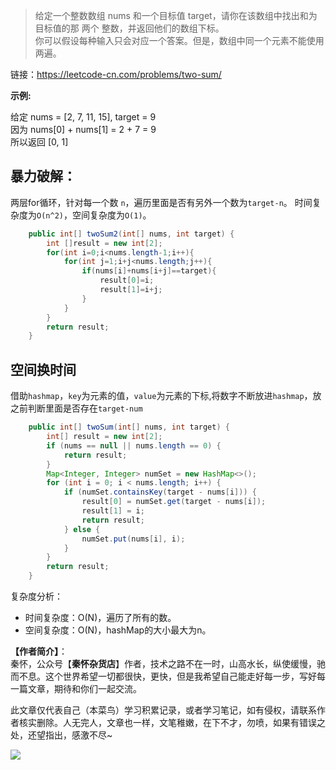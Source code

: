 
> 给定一个整数数组 nums 和一个目标值 target，请你在该数组中找出和为目标值的那 两个 整数，并返回他们的数组下标。  
你可以假设每种输入只会对应一个答案。但是，数组中同一个元素不能使用两遍。

链接：https://leetcode-cn.com/problems/two-sum/

**示例:**

给定 nums = [2, 7, 11, 15], target = 9  
因为 nums[0] + nums[1] = 2 + 7 = 9  
所以返回 [0, 1]

## 暴力破解：
两层for循环，针对每一个数 `n`，遍历里面是否有另外一个数为`target-n`。
时间复杂度为`O(n^2)`，空间复杂度为`O(1)`。
``` java
    public int[] twoSum2(int[] nums, int target) {
        int []result = new int[2];
        for(int i=0;i<nums.length-1;i++){
            for(int j=1;i+j<nums.length;j++){
                if(nums[i]+nums[i+j]==target){
                    result[0]=i;
                    result[1]=i+j;
                }
            }
        }
        return result;
    }
```
## 空间换时间
借助`hashmap`，`key`为元素的值，`value`为元素的下标,将数字不断放进`hashmap`，放之前判断里面是否存在`target-num`
``` java
    public int[] twoSum(int[] nums, int target) {
        int[] result = new int[2];
        if (nums == null || nums.length == 0) {
            return result;
        }
        Map<Integer, Integer> numSet = new HashMap<>();
        for (int i = 0; i < nums.length; i++) {
            if (numSet.containsKey(target - nums[i])) {
                result[0] = numSet.get(target - nums[i]);
                result[1] = i;
                return result;
            } else {
                numSet.put(nums[i], i);
            }
        }
        return result;
    }
```
复杂度分析：
- 时间复杂度：O(N)，遍历了所有的数。
- 空间复杂度：O(N)，hashMap的大小最大为n。

**【作者简介】**：  
秦怀，公众号【**秦怀杂货店**】作者，技术之路不在一时，山高水长，纵使缓慢，驰而不息。这个世界希望一切都很快，更快，但是我希望自己能走好每一步，写好每一篇文章，期待和你们一起交流。

此文章仅代表自己（本菜鸟）学习积累记录，或者学习笔记，如有侵权，请联系作者核实删除。人无完人，文章也一样，文笔稚嫩，在下不才，勿喷，如果有错误之处，还望指出，感激不尽~ 


![](https://markdownpicture.oss-cn-qingdao.aliyuncs.com/blog/20201012000828.png)